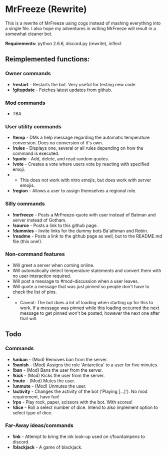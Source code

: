 # MrFreeze (Rewrite)
This is a rewrite of MrFreeze using cogs instead of mashing everything into a single file. I also hope my adventures in writing MrFreeze will result in a somewhat cleaner bot.

**Requirements:** python 2.6.6, discord.py (rewrite), inflect

## Reimplemented functions:
### Owner commands
* **!restart**   - Restarts the bot. Very useful for testing new code.
* **!gitupdate** - Fetches latest updates from github.

### Mod commands
* TBA

### User utility commands
* **!temp**     - DMs a help message regarding the automatic temperature conversion. Does no conversion of it's own.
* **!rules**    - Displays one, several or all rules depending on how the command is executed.
* **!quote**     - Add, delete, and read random quotes.
* **!vote**      - Creates a vote where users vote by reacting with specified emoji.
* * This does not work with nitro emojis, but does work with server emojis.
* **!region**    - Allows a user to assign themselves a regional role.

### Silly commands
* **!mrfreeze**  - Posts a MrFreeze-quote with user instead of Batman and server instead of Gotham.
* **!source**    - Posts a link to this github page.
* **!dummies**   - Invite links for the dummy bots Ba'athman and Robin.
* **!readme**    - Posts a link to the github page as well, but to the README.md file (this one!).

### Non-command features
* Will greet a server when coming online.
* Will automatically detect temperature statements and convert them with no user interaction required.
* Will post a message to #mod-discussion when a user leaves.
* Will quote a message that was just pinned so people don't have to check the list of pins.
* * Caveat: The bot does a lot of loading when starting up for this to work. If a message was pinned while this loading occurred the next message to get pinned won't be posted, however the next one after that will.

## Todo
### Commands
* **!unban**     - (Mod) Removes ban from the server.
* **!banish**    - (Mod) Assigns the role 'Antarctica' to a user for five minutes.
* **!ban**       - (Mod) Bans the user from the server.
* **!kick**      - (Mod) Kicks the user from the server.
* **!mute**      - (Mod) Mutes the user.
* **!unmute**    - (Mod) Unmutes the user.
* **!activity**  - Changes the activity of the bot ('Playing [...]'). No mod requirement, have fun!
* **!rps**       - Play rock, paper, scissors with the bot. With scores!
* **!dice**      - Roll a select number of dice. Intend to also implement option to select type of dice.

### Far-Away ideas/commands
* **!ink**       - Attempt to bring the ink look-up used on r/fountainpens to discord.
* **!blackjack** - A game of blackjack.
